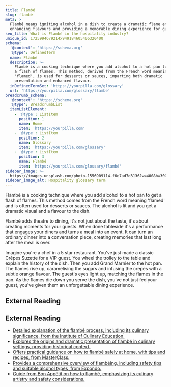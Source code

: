 ```yaml
---
title: Flambé
slug: flambé
meta: >
  Flambé means igniting alcohol in a dish to create a dramatic flame effect,
  enhancing flavours and providing a memorable dining experience for guests.
seo_title: What is Flambé in the hospitality industry?
unique_id: 1725994679214x949184605406320400
schema:
  '@context': 'https://schema.org'
  '@type': DefinedTerm
  name: Flambé
  description: >-
    Flambé is a cooking technique where you add alcohol to a hot pan to produce
    a flash of flames. This method, derived from the French word meaning
    'flamed', is used for desserts or sauces, imparting both dramatic
    presentation and enhanced flavour.
  inDefinedTermSet: 'https://yourpilla.com/glossary'
  url: 'https://yourpilla.com/glossary/flambe'
breadcrumb_schema:
  '@context': 'https://schema.org'
  '@type': BreadcrumbList
  itemListElement:
    - '@type': ListItem
      position: 1
      name: Home
      item: 'https://yourpilla.com'
    - '@type': ListItem
      position: 2
      name: Glossary
      item: 'https://yourpilla.com/glossary'
    - '@type': ListItem
      position: 3
      name: Flambé
      item: 'https://yourpilla.com/glossary/flambé'
sidebar_image: >-
  https://images.unsplash.com/photo-1556909114-f6e7ad7d3136?w=400&h=300&fit=crop&auto=format
sidebar_image_alt: Hospitality glossary term
---
```


Flambé is a cooking technique where you add alcohol to a hot pan to get a flash of flames. This method comes from the French word meaning 'flamed' and is often used for desserts or sauces. The alcohol is lit and you get a dramatic visual and a flavour to the dish.

Flambé adds theatre to dining, it's not just about the taste, it's about creating moments for your guests. When done tableside it's a performance that engages your diners and turns a meal into an event. It can turn an ordinary dinner into a conversation piece, creating memories that last long after the meal is over.

Imagine you're a chef in a 5 star restaurant. You've just made a classic Crêpes Suzette for a VIP guest. You wheel the trolley to the table and explain the history of the dish. Then you add Grand Marnier to the hot pan. The flames rise up, caramelising the sugars and infusing the crepes with a subtle orange flavour. The guest's eyes light up, matching the flames in the pan. As the flames die down you serve the dish, you've not just fed your guest, you've given them an unforgettable dining experience.

## External Reading



## External Reading

*   [Detailed explanation of the flambé process, including its culinary significance, from the Institute of Culinary Education.](https://www.ice.edu/blog/what-flambe)
*   [Explores the origins and dramatic presentation of flambé in culinary settings, providing historical context.](https://capriccios.com/capriccio-blog/122-the-magic-of-the-flambe)
*   [Offers practical guidance on how to flambé safely at home, with tips and recipes, from MasterClass.](https://www.masterclass.com/articles/learn-how-to-flambe-at-home-the-12-best-flambe-recipes)
*   [Provides a comprehensive overview of flambéing, including safety tips and suitable alcohol types, from Expondo.](https://www.expondo.co.uk/inspirations/what-is-flambeing/)
*   [Guide from Bon Appétit on how to flambé, emphasizing its culinary artistry and safety considerations.](https://www.bonappetit.com/story/flambe-guide?srsltid=AfmBOoqHdlHnTxz4w5REzXuNqcPQcuJn-gubZhkMHzDeT0GTbRW-0YIW)
